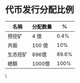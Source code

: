 # 代币发行分配比例

| 名稱   | 分配數量  | %     |
| ---- | ----- | ----- |
| 预挖矿  | 4  億  | 0.4%  |
| 共振   | 100 億 |  10%  |
| 生态挖矿 | 896億  | 89.6% |
| 總額   | 1000億 | 100%  |

\
